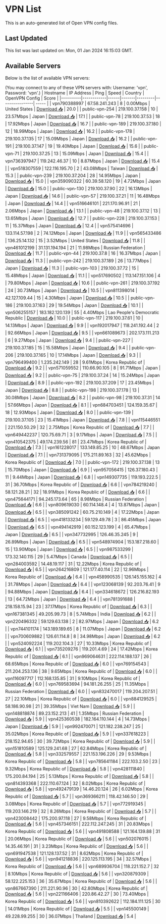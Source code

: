 # VPN List

This is an auto-generated list of Open VPN config files.

## Last Updated

This list was last updated on: Mon, 01 Jan 2024 16:15:03 GMT.

## Available Servers

Below is the list of available VPN servers:

(You may connect to any of these VPN servers with: Username: 'vpn', Password: 'vpn'.)
| Hostname | IP Address | Ping | Speed | Country | OpenVPN Config | Score |
|----------|------------|------|-------|---------|----------------| ----- |
| vpn790388997 | 67.58.241.243 | 8 | 0.00Mbps | United States | [Download 📥](./configs/server_0_US.ovpn) | 20.0 |
| public-vpn-254 | 219.100.37.158 | 10 | 23.57Mbps | Japan | [Download 📥](./configs/server_1_JP.ovpn) | 17.1 |
| public-vpn-78 | 219.100.37.53 | 18 | 17.92Mbps | Japan | [Download 📥](./configs/server_2_JP.ovpn) | 16.7 |
| public-vpn-189 | 219.100.37.180 | 12 | 18.99Mbps | Japan | [Download 📥](./configs/server_3_JP.ovpn) | 16.2 |
| public-vpn-178 | 219.100.37.135 | 17 | 15.09Mbps | Japan | [Download 📥](./configs/server_4_JP.ovpn) | 16.2 |
| public-vpn-191 | 219.100.37.147 | 19 | 19.40Mbps | Japan | [Download 📥](./configs/server_5_JP.ovpn) | 15.6 |
| public-vpn-71 | 219.100.37.25 | 13 | 15.09Mbps | Japan | [Download 📥](./configs/server_6_JP.ovpn) | 15.4 |
| vpn736397947 | 119.242.46.37 | 10 | 8.87Mbps | Japan | [Download 📥](./configs/server_7_JP.ovpn) | 15.4 |
| vpn518307559 | 122.116.195.70 | 2 | 43.08Mbps | Taiwan | [Download 📥](./configs/server_8_TW.ovpn) | 15.3 |
| public-vpn-239 | 219.100.37.204 | 28 | 14.95Mbps | Japan | [Download 📥](./configs/server_9_JP.ovpn) | 15.0 |
| vpn359090322 | 60.39.58.120 | 19 | 4.72Mbps | Japan | [Download 📥](./configs/server_10_JP.ovpn) | 15.0 |
| public-vpn-130 | 219.100.37.90 | 22 | 16.13Mbps | Japan | [Download 📥](./configs/server_11_JP.ovpn) | 14.6 |
| public-vpn-57 | 219.100.37.21 | 11 | 16.48Mbps | Japan | [Download 📥](./configs/server_12_JP.ovpn) | 14.4 |
| vpn516646101 | 221.170.96.91 | 21 | 2.06Mbps | Japan | [Download 📥](./configs/server_13_JP.ovpn) | 13.1 |
| public-vpn-48 | 219.100.37.12 | 13 | 13.65Mbps | Japan | [Download 📥](./configs/server_14_JP.ovpn) | 12.7 |
| public-vpn-228 | 219.100.37.153 | 11 | 15.37Mbps | Japan | [Download 📥](./configs/server_15_JP.ovpn) | 12.4 |
| vpn575414696 | 133.114.57.198 | 2 | 74.12Mbps | Japan | [Download 📥](./configs/server_16_JP.ovpn) | 11.9 |
| vpn565433486 | 136.25.14.132 | 15 | 3.52Mbps | United States | [Download 📥](./configs/server_17_US.ovpn) | 11.8 |
| vpn461012199 | 31.131.194.194 | 21 | 11.98Mbps | Russian Federation | [Download 📥](./configs/server_18_RU.ovpn) | 11.7 |
| public-vpn-44 | 219.100.37.8 | 16 | 16.37Mbps | Japan | [Download 📥](./configs/server_19_JP.ovpn) | 11.3 |
| public-vpn-242 | 219.100.37.189 | 26 | 13.77Mbps | Japan | [Download 📥](./configs/server_20_JP.ovpn) | 11.3 |
| public-vpn-103 | 219.100.37.72 | 15 | 15.48Mbps | Japan | [Download 📥](./configs/server_21_JP.ovpn) | 11.1 |
| vpn517690502 | 113.147.151.106 | 4 | 79.80Mbps | Japan | [Download 📥](./configs/server_22_JP.ovpn) | 10.6 |
| public-vpn-261 | 219.100.37.192 | 24 | 30.73Mbps | Japan | [Download 📥](./configs/server_23_JP.ovpn) | 10.5 |
| vpn811398014 | 42.127.109.44 | 15 | 4.30Mbps | Japan | [Download 📥](./configs/server_24_JP.ovpn) | 10.5 |
| public-vpn-186 | 219.100.37.163 | 29 | 19.54Mbps | Japan | [Download 📥](./configs/server_25_JP.ovpn) | 10.1 |
| vpn506255157 | 183.182.120.139 | 55 | 4.40Mbps | Lao People's Democratic Republic | [Download 📥](./configs/server_26_LA.ovpn) | 10.0 |
| public-vpn-117 | 219.100.37.61 | 10 | 14.13Mbps | Japan | [Download 📥](./configs/server_27_JP.ovpn) | 9.9 |
| vpn192017947 | 118.241.192.44 | 2 | 92.66Mbps | Japan | [Download 📥](./configs/server_28_JP.ovpn) | 9.5 |
| vpn661089673 | 202.173.111.213 | 6 | 9.27Mbps | Japan | [Download 📥](./configs/server_29_JP.ovpn) | 9.4 |
| public-vpn-227 | 219.100.37.185 | 15 | 15.58Mbps | Japan | [Download 📥](./configs/server_30_JP.ovpn) | 9.4 |
| public-vpn-206 | 219.100.37.165 | 10 | 17.14Mbps | Japan | [Download 📥](./configs/server_31_JP.ovpn) | 9.3 |
| vpn796499400 | 1.235.242.149 | 28 | 9.61Mbps | Korea Republic of | [Download 📥](./configs/server_32_KR.ovpn) | 9.2 |
| vpn571059552 | 110.66.90.105 | 8 | 91.71Mbps | Japan | [Download 📥](./configs/server_33_JP.ovpn) | 9.2 |
| public-vpn-75 | 219.100.37.24 | 14 | 15.24Mbps | Japan | [Download 📥](./configs/server_34_JP.ovpn) | 8.9 |
| public-vpn-192 | 219.100.37.209 | 17 | 23.45Mbps | Japan | [Download 📥](./configs/server_35_JP.ovpn) | 8.8 |
| public-vpn-198 | 219.100.37.178 | 13 | 30.08Mbps | Japan | [Download 📥](./configs/server_36_JP.ovpn) | 8.2 |
| public-vpn-98 | 219.100.37.31 | 14 | 57.66Mbps | Japan | [Download 📥](./configs/server_37_JP.ovpn) | 8.1 |
| vpn684703451 | 124.159.35.67 | 18 | 12.93Mbps | Japan | [Download 📥](./configs/server_38_JP.ovpn) | 8.0 |
| public-vpn-139 | 219.100.37.105 | 23 | 15.41Mbps | Japan | [Download 📥](./configs/server_39_JP.ovpn) | 7.8 |
| vpn115446551 | 221.150.50.29 | 32 | 2.75Mbps | Korea Republic of | [Download 📥](./configs/server_40_KR.ovpn) | 7.7 |
| vpn649442237 | 120.75.69.71 | 3 | 9.17Mbps | Japan | [Download 📥](./configs/server_41_JP.ovpn) | 7.5 |
| vpn410542375 | 49.174.239.56 | 81 | 23.47Mbps | Korea Republic of | [Download 📥](./configs/server_42_KR.ovpn) | 7.3 |
| vpn161228017 | 133.149.85.25 | 10 | 48.67Mbps | Japan | [Download 📥](./configs/server_43_JP.ovpn) | 7.1 |
| vpn731379095 | 175.211.89.163 | 32 | 45.62Mbps | Korea Republic of | [Download 📥](./configs/server_44_KR.ovpn) | 7.0 |
| public-vpn-172 | 219.100.37.138 | 13 | 15.70Mbps | Japan | [Download 📥](./configs/server_45_JP.ovpn) | 6.9 |
| vpn957056415 | 126.37.180.43 | 11 | 9.44Mbps | Japan | [Download 📥](./configs/server_46_JP.ovpn) | 6.8 |
| vpn149307735 | 119.193.222.5 | 31 | 36.70Mbps | Korea Republic of | [Download 📥](./configs/server_47_KR.ovpn) | 6.6 |
| vpn784219240 | 58.121.28.21 | 32 | 18.91Mbps | Korea Republic of | [Download 📥](./configs/server_48_KR.ovpn) | 6.6 |
| vpn475644171 | 94.245.173.64 | 65 | 8.98Mbps | Russian Federation | [Download 📥](./configs/server_49_RU.ovpn) | 6.6 |
| vpn809619030 | 60.114.148.4 | 4 | 13.87Mbps | Japan | [Download 📥](./configs/server_50_JP.ovpn) | 6.5 |
| vpn385091242 | 60.75.210.149 | 4 | 17.22Mbps | Japan | [Download 📥](./configs/server_51_JP.ovpn) | 6.5 |
| vpn418133234 | 59.129.49.78 | 3 | 86.45Mbps | Japan | [Download 📥](./configs/server_52_JP.ovpn) | 6.5 |
| vpn494142919 | 60.152.123.199 | 4 | 65.47Mbps | Japan | [Download 📥](./configs/server_53_JP.ovpn) | 6.5 |
| vpn347732995 | 126.46.35.245 | 9 | 26.89Mbps | Japan | [Download 📥](./configs/server_54_JP.ovpn) | 6.5 |
| vpn548974904 | 153.187.218.60 | 15 | 13.90Mbps | Japan | [Download 📥](./configs/server_55_JP.ovpn) | 6.5 |
| vpn987533299 | 173.32.140.115 | 29 | 5.47Mbps | Canada | [Download 📥](./configs/server_56_CA.ovpn) | 6.5 |
| vpn284003592 | 14.48.19.117 | 31 | 12.22Mbps | Korea Republic of | [Download 📥](./configs/server_57_KR.ovpn) | 6.5 |
| vpn264216809 | 121.177.40.114 | 22 | 12.96Mbps | Korea Republic of | [Download 📥](./configs/server_58_KR.ovpn) | 6.4 |
| vpn458990535 | 126.145.155.162 | 4 | 31.78Mbps | Japan | [Download 📥](./configs/server_59_JP.ovpn) | 6.4 |
| vpn123068139 | 92.203.76.41 | 9 | 94.88Mbps | Japan | [Download 📥](./configs/server_60_JP.ovpn) | 6.4 |
| vpn334618672 | 126.216.82.193 | 13 | 64.72Mbps | Japan | [Download 📥](./configs/server_61_JP.ovpn) | 6.4 |
| vpn781391688 | 218.158.15.94 | 23 | 37.17Mbps | Korea Republic of | [Download 📥](./configs/server_62_KR.ovpn) | 6.3 |
| vpn167381345 | 49.205.99.73 | 8 | 5.74Mbps | India | [Download 📥](./configs/server_63_IN.ovpn) | 6.2 |
| vpn220496332 | 59.129.63.138 | 2 | 82.97Mbps | Japan | [Download 📥](./configs/server_64_JP.ovpn) | 6.2 |
| vpn744101174 | 143.189.189.65 | 8 | 11.07Mbps | Japan | [Download 📥](./configs/server_65_JP.ovpn) | 6.2 |
| vpn700609882 | 126.61.114.8 | 8 | 34.98Mbps | Japan | [Download 📥](./configs/server_66_JP.ovpn) | 6.2 |
| vpn524092224 | 119.202.104.3 | 27 | 10.33Mbps | Korea Republic of | [Download 📥](./configs/server_67_KR.ovpn) | 6.1 |
| vpn735209276 | 119.201.4.69 | 24 | 17.42Mbps | Korea Republic of | [Download 📥](./configs/server_68_KR.ovpn) | 6.1 |
| vpn969064631 | 222.114.188.137 | 26 | 68.65Mbps | Korea Republic of | [Download 📥](./configs/server_69_KR.ovpn) | 6.0 |
| vpn769154543 | 211.204.253.136 | 38 | 9.65Mbps | Korea Republic of | [Download 📥](./configs/server_70_KR.ovpn) | 6.0 |
| vpn116097717 | 112.168.135.85 | 31 | 9.10Mbps | Korea Republic of | [Download 📥](./configs/server_71_KR.ovpn) | 6.0 |
| vpn769583694 | 94.181.26.255 | 25 | 11.35Mbps | Russian Federation | [Download 📥](./configs/server_72_RU.ovpn) | 6.0 |
| vpn832470017 | 119.204.207.51 | 27 | 22.10Mbps | Korea Republic of | [Download 📥](./configs/server_73_KR.ovpn) | 6.0 |
| vpn884129525 | 58.186.90.98 | 21 | 39.35Mbps | Viet Nam | [Download 📥](./configs/server_74_VN.ovpn) | 5.9 |
| vpn148818874 | 89.23.152.213 | 41 | 1.35Mbps | Russian Federation | [Download 📥](./configs/server_75_RU.ovpn) | 5.9 |
| vpn425360538 | 182.164.110.144 | 4 | 14.73Mbps | Japan | [Download 📥](./configs/server_76_JP.ovpn) | 5.9 |
| vpn992470071 | 121.182.238.247 | 25 | 35.02Mbps | Korea Republic of | [Download 📥](./configs/server_77_KR.ovpn) | 5.9 |
| vpn337618223 | 218.152.94.65 | 30 | 39.72Mbps | Korea Republic of | [Download 📥](./configs/server_78_KR.ovpn) | 5.9 |
| vpn151810589 | 125.129.241.68 | 27 | 62.84Mbps | Korea Republic of | [Download 📥](./configs/server_79_KR.ovpn) | 5.8 |
| vpn332579557 | 221.153.196.226 | 29 | 9.53Mbps | Korea Republic of | [Download 📥](./configs/server_80_KR.ovpn) | 5.8 |
| vpn785641184 | 222.103.2.50 | 23 | 9.32Mbps | Korea Republic of | [Download 📥](./configs/server_81_KR.ovpn) | 5.8 |
| vpn428111840 | 175.200.84.194 | 25 | 5.13Mbps | Korea Republic of | [Download 📥](./configs/server_82_KR.ovpn) | 5.8 |
| vpn814393368 | 222.110.67.124 | 32 | 8.02Mbps | Korea Republic of | [Download 📥](./configs/server_83_KR.ovpn) | 5.8 |
| vpn492479139 | 14.46.20.124 | 26 | 6.02Mbps | Korea Republic of | [Download 📥](./configs/server_84_KR.ovpn) | 5.7 |
| vpn369366211 | 118.42.146.50 | 29 | 3.08Mbps | Korea Republic of | [Download 📥](./configs/server_85_KR.ovpn) | 5.7 |
| vpn772919345 | 119.203.146.219 | 32 | 8.26Mbps | Korea Republic of | [Download 📥](./configs/server_86_KR.ovpn) | 5.7 |
| vpn423008442 | 175.200.97.118 | 27 | 9.58Mbps | Korea Republic of | [Download 📥](./configs/server_87_KR.ovpn) | 5.6 |
| vpn457346151 | 222.112.247.245 | 31 | 20.83Mbps | Korea Republic of | [Download 📥](./configs/server_88_KR.ovpn) | 5.6 |
| vpn491808588 | 121.164.139.88 | 31 | 20.06Mbps | Korea Republic of | [Download 📥](./configs/server_89_KR.ovpn) | 5.6 |
| vpn502076015 | 14.35.46.191 | 31 | 3.23Mbps | Korea Republic of | [Download 📥](./configs/server_90_KR.ovpn) | 5.6 |
| vpn691947538 | 121.128.137.52 | 31 | 8.62Mbps | Korea Republic of | [Download 📥](./configs/server_91_KR.ovpn) | 5.6 |
| vpn941218836 | 220.125.113.195 | 34 | 32.57Mbps | Korea Republic of | [Download 📥](./configs/server_92_KR.ovpn) | 5.6 |
| vpn689936704 | 118.221.152.7 | 32 | 8.10Mbps | Korea Republic of | [Download 📥](./configs/server_93_KR.ovpn) | 5.6 |
| vpn320879309 | 58.122.225.153 | 36 | 35.67Mbps | Korea Republic of | [Download 📥](./configs/server_94_KR.ovpn) | 5.6 |
| vpn867667390 | 211.221.90.96 | 30 | 42.80Mbps | Korea Republic of | [Download 📥](./configs/server_95_KR.ovpn) | 5.6 |
| vpn221166406 | 220.86.42.27 | 30 | 73.40Mbps | Korea Republic of | [Download 📥](./configs/server_96_KR.ovpn) | 5.6 |
| vpn810392622 | 112.184.111.125 | 30 | 14.01Mbps | Korea Republic of | [Download 📥](./configs/server_97_KR.ovpn) | 5.5 |
| vpn145500149 | 49.228.99.255 | 30 | 36.07Mbps | Thailand | [Download 📥](./configs/server_98_TH.ovpn) | 5.4 |
